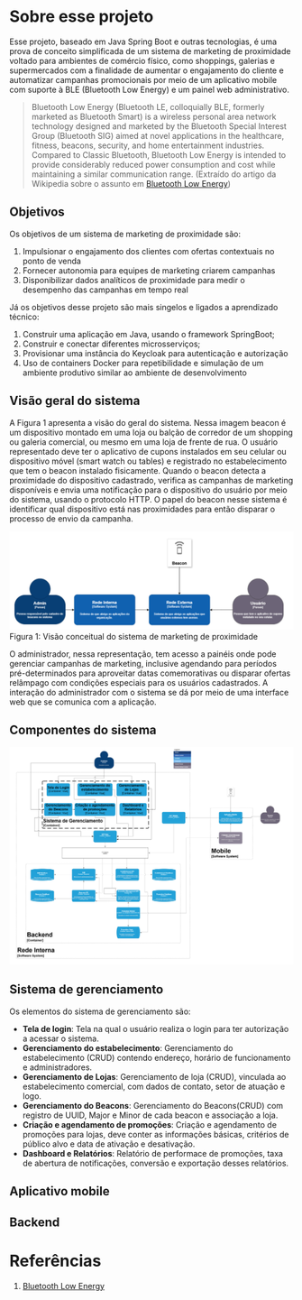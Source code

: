 # Sobre esse projeto

Esse projeto, baseado em Java Spring Boot e outras tecnologias, é uma prova de conceito simplificada de um sistema de marketing de proximidade voltado para ambientes de comércio físico, como shoppings, galerias e supermercados com a finalidade de aumentar o engajamento do cliente e automatizar campanhas promocionais por meio de um aplicativo mobile com suporte à BLE (Bluetooth Low Energy) e um painel web administrativo.

> Bluetooth Low Energy (Bluetooth LE, colloquially BLE, formerly marketed as Bluetooth Smart) is a wireless personal area network technology designed and marketed by the Bluetooth Special Interest Group (Bluetooth SIG) aimed at novel applications in the healthcare, fitness, beacons, security, and home entertainment industries. Compared to Classic Bluetooth, Bluetooth Low Energy is intended to provide considerably reduced power consumption and cost while maintaining a similar communication range. (Extraído do artigo da Wikipedia sobre o assunto em [Bluetooth Low Energy](https://en.wikipedia.org/wiki/Bluetooth_Low_Energy))


## Objetivos

Os objetivos de um sistema de marketing de proximidade são:

1. Impulsionar o engajamento dos clientes com ofertas contextuais no ponto de venda
2. Fornecer autonomia para equipes de marketing criarem campanhas
3. Disponibilizar dados analíticos de proximidade para medir o desempenho das campanhas em tempo real

Já os objetivos desse projeto são mais singelos e ligados a aprendizado técnico:

1. Construir uma aplicação em Java, usando o framework SpringBoot;
2. Construir e conectar diferentes microsserviços;
3. Provisionar uma instância do Keycloak para autenticação e autorização
4. Uso de containers Docker para repetibilidade e simulação de um ambiente produtivo similar ao ambiente de desenvolvimento

## Visão geral do sistema

A Figura 1 apresenta a visão do geral do sistema. Nessa imagem beacon é um dispositivo montado em uma loja ou balção de corredor de um shopping ou galeria comercial, ou mesmo em uma loja de frente de rua. O usuário representado deve ter o aplicativo de cupons instalados em seu celular ou dispositivo móvel (smart watch ou tables) e registrado no estabelecimento que tem o beacon instalado fisicamente. Quando o beacon detecta a proximidade do dispositivo cadastrado, verifica as campanhas de marketing disponíveis e envia uma notificação para o dispositivo do usuário por meio do sistema, usando o protocolo HTTP. O papel do beacon nesse sistema é identificar qual dispositivo está nas proximidades para então disparar o processo de envio da campanha.

![Contexto da arquitetura](./arquitetura-contexto.png)
Figura 1: Visão conceitual do sistema de marketing de proximidade

O administrador, nessa representação, tem acesso a painéis onde pode gerenciar campanhas de marketing, inclusive agendando para períodos pré-determinados para aproveitar datas comemorativas ou disparar ofertas relâmpago com condições especiais para os usuários cadastrados. A interação do administrador com o sistema se dá por meio de uma interface web que se comunica com a aplicação.

## Componentes do sistema

![Diagrama C4 do sistema de marketing de proximidade](./arquitetura-container.png)

## Sistema de gerenciamento

Os elementos do sistema de gerenciamento são:
- **Tela de login**: Tela na qual o usuário realiza o login para ter autorização a acessar o sistema.
- **Gerenciamento do estabelecimento**: Gerenciamento do estabelecimento (CRUD) contendo endereço, horário de funcionamento e administradores.
- **Gerenciamento de Lojas**: Gerenciamento de loja (CRUD), vinculada ao estabelecimento comercial, com dados de contato, setor de atuação e logo.
- **Gerenciamento do Beacons**: Gerenciamento do Beacons(CRUD) com registro de UUID, Major e Minor de cada beacon e associação a loja.
- **Criação e agendamento de promoções**: Criação e agendamento de promoções para lojas, deve conter as informações básicas, critérios de público alvo e data de ativação e desativação.
- **Dashboard e Relatórios**: Relatório de performace de promoções, taxa de abertura de notificações, conversão e exportação desses relatórios.

## Aplicativo mobile

## Backend

# Referências

1. [Bluetooth Low Energy](https://en.wikipedia.org/wiki/Bluetooth_Low_Energy)

